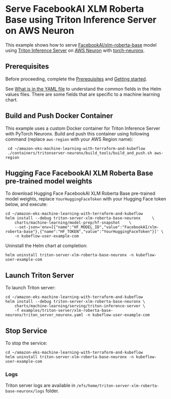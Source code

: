 # Serve FacebookAI XLM Roberta Base using Triton Inference Server on AWS Neuron

This example shows how to serve [FacebookAI/xlm-roberta-base](https://huggingface.co/FacebookAI/xlm-roberta-base) model using [Triton Inference Server](https://github.com/triton-inference-server) on [AWS Neuron](https://awsdocs-neuron.readthedocs-hosted.com/en/latest/index.html) with [torch-neuronx](https://awsdocs-neuron.readthedocs-hosted.com/en/latest/general/setup/torch-neuronx.html).

## Prerequisites

Before proceeding, complete the [Prerequisites](../../../README.md#prerequisites) and [Getting started](../../../README.md#getting-started). 

See [What is in the YAML file](../../../README.md#what-is-in-the-yaml-file) to understand the common fields in the Helm values files. There are some fields that are specific to a machine learning chart.

## Build and Push Docker Container

This example uses a custom Docker container for Triton Inference Server with PyTorch Neuronx. Build and push this container using following command (replace `aws-region` with your AWS Region name):

     cd ~/amazon-eks-machine-learning-with-terraform-and-kubeflow
     ./containers/tritonserver-neuronx/build_tools/build_and_push.sh aws-region

## Hugging Face FacebookAI XLM Roberta Base pre-trained model weights

To download Hugging Face FacebookAI XLM Roberta Base pre-trained model weights, replace `YourHuggingFaceToken` with your Hugging Face token below, and execute:

    cd ~/amazon-eks-machine-learning-with-terraform-and-kubeflow
    helm install --debug triton-server-xlm-roberta-base-neuronx     \
        charts/machine-learning/model-prep/hf-snapshot    \
        --set-json='env=[{"name":"HF_MODEL_ID","value":"FacebookAI/xlm-roberta-base"},{"name":"HF_TOKEN","value":"YourHuggingFaceToken"}]' \
        -n kubeflow-user-example-com

Uninstall the Helm chart at completion:

    helm uninstall triton-server-xlm-roberta-base-neuronx -n kubeflow-user-example-com


## Launch Triton Server

To launch Triton server:

    cd ~/amazon-eks-machine-learning-with-terraform-and-kubeflow
    helm install --debug triton-server-xlm-roberta-base-neuronx \
        charts/machine-learning/serving/triton-inference-server \
        -f examples/triton-server/xlm-roberta-base-neuronx/triton_server_neuronx.yaml -n kubeflow-user-example-com


## Stop Service

To stop the service:

    cd ~/amazon-eks-machine-learning-with-terraform-and-kubeflow
    helm uninstall triton-server-xlm-roberta-base-neuronx -n kubeflow-user-example-com

### Logs

Triton server logs are available in `/efs/home/triton-server-xlm-roberta-base-neuronx/logs` folder. 
